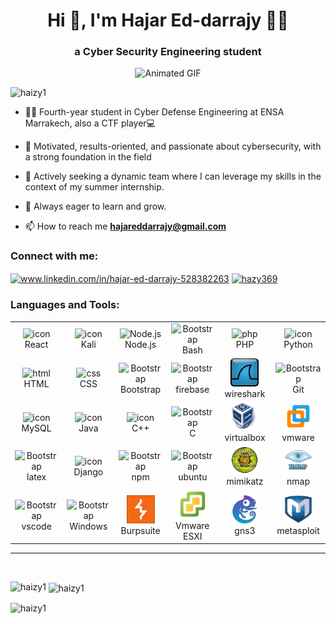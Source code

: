 
<h1 align="center">Hi 👋, I'm Hajar Ed-darrajy 🧕🏻</h1>
<h3 align="center">a Cyber Security Engineering student</h3>

<div  align="center">
  <img src="758R.gif" alt="Animated GIF" width="300"/>
</div>


<p align="left"> <img src="https://komarev.com/ghpvc/?username=haizy1&label=Profile%20views&color=0e75b6&style=flat" alt="haizy1" /> </p>

- 👨‍🎓 Fourth-year student in Cyber Defense Engineering at ENSA Marrakech, also a CTF player💻<br>

- 🌟 Motivated, results-oriented, and passionate about cybersecurity, with a strong foundation in the field<br>

- 🚀 Actively seeking a dynamic team where I can leverage my skills in the context of my summer internship.<br>

- 🌱 Always eager to learn and grow.<br>

- 📫 How to reach me **hajareddarrajy@gmail.com** 

<h3 align="left">Connect with me:</h3>
<p align="left">
<a href="https://linkedin.com/in/hajar-ed-darrajy-528382263" target="blank"><img align="center" src="https://raw.githubusercontent.com/rahuldkjain/github-profile-readme-generator/master/src/images/icons/Social/linked-in-alt.svg" alt="www.linkedin.com/in/hajar-ed-darrajy-528382263" height="30" width="40" /></a>
<a href="https://discord.gg/hazy369" target="blank"><img align="center" src="https://raw.githubusercontent.com/rahuldkjain/github-profile-readme-generator/master/src/images/icons/Social/discord.svg" alt="hazy369" height="30" width="40" /></a>
</p>

<h3 align="left">Languages and Tools:</h3>
<p align="center">


<table align="center">
  <tr>
    <td align="center" width="90">
      <img src="https://techstack-generator.vercel.app/react-icon.svg" alt="icon" width="55" height="55" />
      <br>React
    </td>
    <td align="center" width="90">
      <img src="https://skillicons.dev/icons?i=kali" alt="icon" width="55" height="55" />
      <br>Kali
    </td>
    <td align="center" width="90">
      <img src="https://skillicons.dev/icons?i=nodejs" width="45" height="45" alt="Node.js" />
      <br>Node.js
    </td>
    <td align="center" width="90">
        <img src="https://skillicons.dev/icons?i=bash" width="45" height="45" alt="Bootstrap" />
        <br>Bash
      </td>
      <td align="center" width="90">
        <img src="https://skillicons.dev/icons?i=php" width="45" height="45" alt="php" />
        <br>PHP
      </td>
      <td align="center" width="90">
        <img src="https://techstack-generator.vercel.app/python-icon.svg" alt="icon" width="55" height="55" />
        <br>Python
      </td>
  </tr>
  <tr>
    <td align="center" width="90">
      <img src="https://skillicons.dev/icons?i=html" width="45" height="45" alt="html" />
      <br>HTML
    </td>
    <td align="center" width="90">
      <img src="https://skillicons.dev/icons?i=css" width="45" height="45" alt="css" />
      <br>CSS
    </td>
    <td align="center" width="90">
      <img src="https://skillicons.dev/icons?i=bootstrap" width="45" height="45" alt="Bootstrap" />
      <br>Bootstrap
    </td>
    <td align="center" width="90">
        <img src="https://skillicons.dev/icons?i=firebase" width="45" height="45" alt="Bootstrap" />
        <br>firebase
    </td>
    <td align="center" width="90">
        <img src="img/Wireshark_icon.svg.png" width="45" height="45" alt="Bootstrap" />
        <br>wireshark
    </td>
    <td align="center" width="90">
        <img src="https://skillicons.dev/icons?i=git" width="45" height="45" alt="Bootstrap" />
        <br>Git
    </td>
  </tr>
  <tr>
    <td align="center" width="90">
      <img src="https://techstack-generator.vercel.app/mysql-icon.svg" alt="icon" width="55" height="55" />
      <br>MySQL
    </td>
    <td align="center" width="90">
      <img src="https://techstack-generator.vercel.app/java-icon.svg" alt="icon" width="55" height="55" />
      <br>Java
    </td>
    <td align="center" width="90">
      <img src="https://techstack-generator.vercel.app/cpp-icon.svg" alt="icon" width="55" height="55" />
      <br>C++
    </td>
    <td align="center" width="90">
        <img src="https://skillicons.dev/icons?i=c" width="45" height="45" alt="Bootstrap" />
        <br>C
    </td>
    <td align="center" width="90">
        <img src="img/Virtualbox_logo.png" width="45" height="45" alt="Bootstrap" />
        <br>virtualbox
    </td>
    <td align="center" width="90">
        <img src="img/vmware.png" width="45" height="45" alt="Bootstrap" />
        <br>vmware
    </td>
  </tr>
  <tr>
    <td align="center" width="90">
        <img src="https://skillicons.dev/icons?i=latex" width="45" height="45" alt="Bootstrap" />
        <br>latex
    </td>
    <td align="center" width="90">
        <img src="https://techstack-generator.vercel.app/django-icon.svg" alt="icon" width="55" height="55" />
        <br>Django
      </td>
    <td align="center" width="90">
        <img src="https://skillicons.dev/icons?i=npm" width="45" height="45" alt="Bootstrap" />
        <br>npm
    </td>
    <td align="center" width="90">
        <img src="https://skillicons.dev/icons?i=ubuntu" width="45" height="45" alt="Bootstrap" />
        <br>ubuntu
    </td>
    <td align="center" width="90">
        <img src="img/mimikatz_sticker.png" width="45" height="45" alt="Bootstrap" />
        <br>mimikatz
    </td>
    <td align="center" width="90">
        <img src="img/nmap.png" width="45" height="45" alt="Bootstrap" />
        <br>nmap
    </td>
   

  </tr>
  <tr>
    <td align="center" width="90">
        <img src="https://skillicons.dev/icons?i=vscode" width="45" height="45" alt="Bootstrap" />
        <br>vscode
    </td>
    <td align="center" width="90">
        <img src="https://skillicons.dev/icons?i=windows" width="45" height="45" alt="Bootstrap" />
        <br>Windows
    </td>
    <td align="center" width="90">
        <img src="img/burp-suite-icon.jpg" width="45" height="45" alt="Bootstrap" />
        <br>Burpsuite
    </td>
    <td align="center" width="90">
        <img src="img/esxi-logo.png" width="45" height="45" alt="Bootstrap" />
        <br>Vmware ESXI
    </td>
    <td align="center" width="90">
        <img src="img/gns3.png" width="45" height="45" alt="Bootstrap" />
        <br>gns3
    </td>
    <td align="center" width="90">
        <img src="img/metasploit.webp" width="45" height="45" alt="Bootstrap" />
        <br>metasploit
    </td>
  </tr>
</table>
</p>
<hr>
<br>
</div>

<!--<p align="left">
    <img src="https://github-readme-stats.vercel.app/api?username=cedev935&show_icons=true&theme=radical" alt="cedev935"/>
    <img src="https://github-readme-stats.vercel.app/api/top-langs/?username=cedev935&hide=html,css&layout=compact&theme=radical" alt="cedev935"/>
</p>

<p  align="Right">

</p>
<p align="left">
    <img src="https://github-readme-streak-stats.herokuapp.com/?user=cedev935&theme=radical" alt="cedev935"/>
</p> 

<div align='center' width='100%'>
  <img width='50%' height="250px" src="https://github-readme-stats.vercel.app/api/top-langs/?username=cedev935&layout=compact&hide_border=true&title_color=00b3ff&text_color=00b4ff&bg_color=0d1117" />
  <a width='50%' href="https://github.com/cedev935?tab=achievements">
    <img src="https://github-profile-trophy.vercel.app/?username=cedev935&theme=radical&no-frame=false&no-bg=true&margin-w=4&row=2&column=3"  height="250px" alt="@cedev935's trophy stats"/>
  </a>
</div>
![](https://github-profile-summary-cards.vercel.app/api/cards/profile-details?username=cedev935&theme=github_dark)
-->



<p><img align="left" src="https://github-readme-stats.vercel.app/api/top-langs?username=haizy1&show_icons=true&locale=en&layout=compact" alt="haizy1" /></p>

<p>&nbsp;<img align="center" src="https://github-readme-stats.vercel.app/api?username=haizy1&show_icons=true&locale=en" alt="haizy1" /></p>

<p><img align="center" src="https://github-readme-streak-stats.herokuapp.com/?user=haizy1&" alt="haizy1" /></p>

